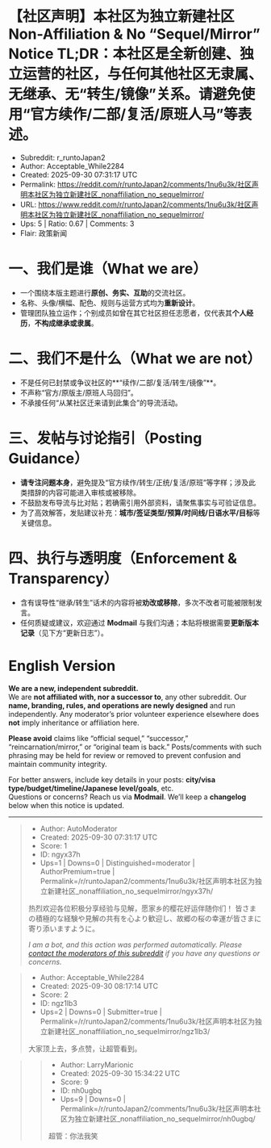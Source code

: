 # 【社区声明】本社区为独立新建社区 Non-Affiliation & No “Sequel/Mirror” Notice       TL;DR：本社区是全新创建、独立运营的社区，与任何其他社区无隶属、无继承、无“转生/镜像”关系。请避免使用“官方续作/二部/复活/原班人马”等表述。

- Subreddit: r_runtoJapan2
- Author: Acceptable_While2284
- Created: 2025-09-30 07:31:17 UTC
- Permalink: https://reddit.com/r/runtoJapan2/comments/1nu6u3k/社区声明本社区为独立新建社区_nonaffiliation_no_sequelmirror/
- URL: https://www.reddit.com/r/runtoJapan2/comments/1nu6u3k/社区声明本社区为独立新建社区_nonaffiliation_no_sequelmirror/
- Ups: 5 | Ratio: 0.67 | Comments: 3
- Flair: 政策新闻


# 一、我们是谁（What we are）

- 一个围绕本版主题进行**原创、务实、互助**的交流社区。
- 名称、头像/横幅、配色、规则与运营方式均为**重新设计**。
- 管理团队独立运作；个别成员如曾在其它社区担任志愿者，仅代表其**个人经历**，**不构成继承或隶属**。

# 二、我们不是什么（What we are not）

- 不是任何已封禁或争议社区的\*\*“续作/二部/复活/转生/镜像”\*\*。
- 不声称“官方/原版主/原班人马回归”。
- 不承接任何“从某社区迁来请到此集合”的导流活动。

# 三、发帖与讨论指引（Posting Guidance）

- **请专注问题本身**，避免提及“官方续作/转生/正统/复活/原班”等字样；涉及此类措辞的内容可能进入审核或被移除。
- 不鼓励发布导流与比对贴；若确需引用外部资料，请聚焦事实与可验证信息。
- 为了高效解答，发贴建议补充：**城市/签证类型/预算/时间线/日语水平/目标**等关键信息。

# 四、执行与透明度（Enforcement & Transparency）

- 含有误导性“继承/转生”话术的内容将被**劝改或移除**，多次不改者可能被限制发言。
- 任何质疑或建议，欢迎通过 **Modmail**
  与我们沟通；本贴将根据需要**更新版本记录**（见下方“更新日志”）。

# English Version

**We are a new, independent subreddit.**  
We are **not affiliated with, nor a successor to**, any other subreddit.
Our **name, branding, rules, and operations are newly designed** and run
independently. Any moderator’s prior volunteer experience elsewhere does
**not** imply inheritance or affiliation here.

**Please avoid** claims like “official sequel,” “successor,”
“reincarnation/mirror,” or “original team is back.” Posts/comments with
such phrasing may be held for review or removed to prevent confusion and
maintain community integrity.

For better answers, include key details in your posts: **city/visa
type/budget/timeline/Japanese level/goals**, etc.  
Questions or concerns? Reach us via **Modmail**. We’ll keep a
**changelog** below when this notice is updated.


---

> - Author: AutoModerator
> - Created: 2025-09-30 07:31:17 UTC
> - Score: 1
> - ID: ngyx37h
> - Ups=1 | Downs=0 | Distinguished=moderator | AuthorPremium=true | Permalink=/r/runtoJapan2/comments/1nu6u3k/社区声明本社区为独立新建社区_nonaffiliation_no_sequelmirror/ngyx37h/
>
> 热烈欢迎各位积极分享经验与见解，愿家乡的樱花好运伴随你们！
> 皆さまの積極的な経験や見解の共有を心より歓迎し、故郷の桜の幸運が皆さまに寄り添いますように。
> 
> *I am a bot, and this action was performed automatically. Please [contact the moderators of this subreddit](/message/compose/?to=/r/runtoJapan2) if you have any questions or concerns.*

> - Author: Acceptable_While2284
> - Created: 2025-09-30 08:17:14 UTC
> - Score: 2
> - ID: ngz1lb3
> - Ups=2 | Downs=0 | Submitter=true | Permalink=/r/runtoJapan2/comments/1nu6u3k/社区声明本社区为独立新建社区_nonaffiliation_no_sequelmirror/ngz1lb3/
>
> 大家顶上去，多点赞，让超管看到。

>> - Author: LarryMarionic
>> - Created: 2025-09-30 15:34:22 UTC
>> - Score: 9
>> - ID: nh0ugbq
>> - Ups=9 | Downs=0 | Permalink=/r/runtoJapan2/comments/1nu6u3k/社区声明本社区为独立新建社区_nonaffiliation_no_sequelmirror/nh0ugbq/
>>
>> 超管：你法我笑
